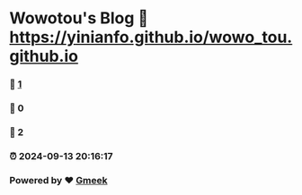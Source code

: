 #  Wowotou's Blog :link: https://yinianfo.github.io/wowo_tou.github.io 
### :page_facing_up: [1](https://yinianfo.github.io/wowo_tou.github.io/tag.html) 
### :speech_balloon: 0 
### :hibiscus: 2 
### :alarm_clock: 2024-09-13 20:16:17 
### Powered by :heart: [Gmeek](https://github.com/Meekdai/Gmeek)
